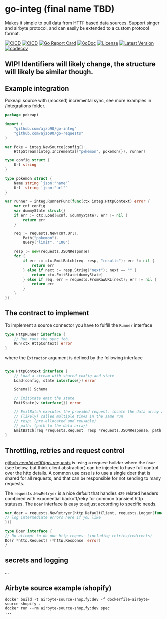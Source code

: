 # go-integ (final name TBD)

Makes it simple to pull data from HTTP based data sources. Support singer and airbyte protocol, and can easily be
extended to a custom protocol format.

[![CICD](https://github.com/ajzo90/go-integ/actions/workflows/ci.yml/badge.svg)](https://github.com/ajzo90/go-integ/actions/workflows/ci.yml)
[![CICD](https://github.com/ajzo90/go-integ/actions/workflows/go.yml/badge.svg)](https://github.com/ajzo90/go-integ/actions/workflows/go.yml)
[![Go Report Card](https://goreportcard.com/badge/github.com/ajzo90/go-integ)](https://goreportcard.com/report/github.com/ajzo90/go-integ)
[![GoDoc](https://godoc.org/github.com/ajzo90/go-integ?status.svg)](https://godoc.org/github.com/ajzo90/go-integ)
[![License](https://shields.io/github/license/ajzo90/go-integ)](LICENSE)
[![Latest Version](https://shields.io/github/v/release/ajzo90/go-integ?display_name=tag&sort=semver)](https://github.com/ajzo90/go-integ/releases)
[![codecov](https://codecov.io/gh/ajzo90/go-integ/branch/main/graph/badge.svg?token=BDKHJVZCUY)](https://codecov.io/gh/ajzo90/go-integ)

## WIP! Identifiers will likely change, the structure will likely be similar though.

## Example integration

Pokeapi source with (mocked) incremental sync, see more examples in /integrations folder.

```go
package pokeapi

import (
	"github.com/ajzo90/go-integ"
	"github.com/ajzo90/go-requests"
)

var Poke = integ.NewSource(config{}).
	HttpStream(integ.Incremental("pokemon", pokemon{}), runner)

type config struct {
	Url string
}

type pokemon struct {
	Name string `json:"name"`
	Url  string `json:"url"`
}

var runner = integ.RunnerFunc(func(ctx integ.HttpContext) error {
	var cnf config
	var dummyState struct{}
	if err := ctx.Load(&cnf, &dummyState); err != nil {
		return err
	}

	req := requests.New(cnf.Url).
		Path("pokemon").
		Query("limit", "100")

	resp := new(requests.JSONResponse)
	for {
		if err := ctx.EmitBatch(req, resp, "results"); err != nil {
			return err
		} else if next := resp.String("next"); next == "" {
			return ctx.EmitState(dummyState)
		} else if req, err = requests.FromRawURL(next); err != nil {
			return err
		}
	}
})

```

## The contract to implement

To implement a source connector you have to fulfill the `Runner` interface

```go
type HttpRunner interface {
	// Run runs the sync job.
	Run(ctx HttpContext) error
}
```

where the `Extractor` argument is defined by the following interface

```go

type HttpContext interface {
	// Load a stream with shared config and state
	Load(config, state interface{}) error

	Schema() Schema

	// EmitState emit the state
	EmitState(v interface{}) error

	// EmitBatch executes the provided request, locate the data array and emit the records
	// (likely) called multiple times in the same run
	// resp: (pre-allocated and reusable)
	// path: (path to the data array)
	EmitBatch(req *requests.Request, resp *requests.JSONResponse, path ...string) error
}
```

## Throttling, retries and request control

[github.com/ajzo90/go-requests](https://github.com/ajzo90/go-requests) is using a request builder where the `Doer` (see
below, but think client abstraction) can be injected to have full control over the http details. A common use case is to
use a single doer that is shared for all requests, and that can be responsible for not sending to many requests.

The `requests.NewRetryer` is a nice default that handles `429` related headers combined with exponential backoff/retry
for common transient http statuses. The `Doer` interface is easy to adjust according to specific needs.

```go
var doer = requests.NewRetryer(http.DefaultClient, requests.Logger(func (id int, err error, msg string) {
// log intermediate errors here if you like 
}))
```

```go
type Doer interface {
// Do attempt to do one http request (including retries/redirects)
Do(r *http.Request) (*http.Response, error)
}
```

## secrets and logging

...

## Airbyte source example (shopify)
```shell
docker build -t airbyte-source-shopify:dev -f dockerfile-airbyte-source-shopify .
docker run --rm airbyte-source-shopify:dev spec
...
```

